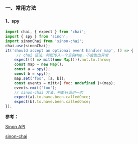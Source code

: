 ### 一、常用方法

#### 1、spy

```javascript
import chai, { expect } from 'chai';
import { spy } from 'sinon';
import sinonChai from 'sinon-chai';
chai.use(sinonChai);
it('should accept an optional event handler map', () => {
     // chai 语法，判断传入一个空的Map，不会抛出异常
    expect(() => mitt(new Map())).not.to.throw;
    const map = new Map();
    const a = spy();
    const b = spy();
    map.set('foo', [a, b]);
    const events = mitt<{ foo: undefined }>(map);
    events.emit('foo');
    // sinon-chai 方法，判断只调用一次
    expect(a).to.have.been.calledOnce;
    expect(b).to.have.been.calledOnce;
});
```

**参考：**

[Sinon API](https://sinonjs.org/releases/v13/)

[sinon-chai](https://www.npmjs.com/package/sinon-chai)